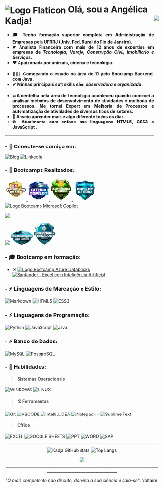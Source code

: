 <h1>
     <img align="center" alt="Logo Flaticon" width="36px" src="https://github.com/angelicakadja/angelicakadja/assets/156589643/b8cfbaa8-3265-4181-986c-5517962ed5af"></a>
    <span>Olá, sou a Angélica Kadja!</span>

  <picture>
  <img align="right" media="(prefers-color-scheme: dark)" height="400" src="https://github.com/angelicakadja/angelicakadja/assets/156589643/71272830-29b9-4f3a-9958-d0c2fc88a799">
</picture>

</h1>

<h4 align="justify">
  
- 🎓 Tenho formação superior completa em Administração de Empresas pela UFRRJ (Univ. Fed. Rural do Rio de Janeiro).
- ☛ Analista Financeira com mais de 12 anos de expertise em empresas de _Tecnologia, Varejo, Construção Civil, Imobiliário e Serviços_.
- ❤️ Apaixonada por animais, cinema e tecnologia. </h4>
</sub>

<h4 align="justify">

- 👩🏽‍💻 Começando o estudo na área de TI pelo Bootcamp Backend com Java.
- ✔ Minhas principais soft skills são: _observadora e organizada_. </h4>
  </sub>

<h4 align="justify">

- 💥A centelha pela área de tecnologia aconteceu quando comecei a analisar métodos de desenvolvimento de atividades e melhoria de processos. Me tornei Expert em Melhoria de Processos e automatização de atividades de diversos tipos de setores.
- 🧠 Anseio aprender mais e algo diferente todos os dias.
- 🌐 Atualmente com enfase nas linguagens HTML5, CSS3 e JavaScript . </h4>
  </sub>

---

<sub>
<h2 align="left"> - 🔗 Conecte-se comigo em: </h2>
</sub>

[![Blog](https://img.shields.io/badge/Blogger-FF5722?style=for-the-badge&logo=blogger&logoColor=white)](https://sintesenuaecrua.blogspot.com/)
[![LinkedIn](https://img.shields.io/badge/LinkedIn-0077B5?style=for-the-badge&logo=linkedin&logoColor=white)](http://www.linkedin.com/in/adm-angelicakadja)

<sub>
<h2 align="left"> - 🚀 Bootcamps Realizados: </h2>
</sub>

<a href="https://hermes.dio.me/certificates/D50WLGPK.pdf" onclick="window.open(this.href, '_blank'); return false;">
  <img src="./src/img/front-end.png" width="70" alt="Logo Bootcamp Front-End" target="_blank"/>
</a> <a href="https://hermes.dio.me/certificates/2GXOWDRU.pdf" target="_blank">
  <img src="./src/img/github.png" width="70" alt="Logo Bootcamp GitHub Copilot" target="_blank"/>
</a> <a href="https://hermes.dio.me/certificates/7RBBD6ZR.pdf" target="_blank">
  <img src="./src/img/ia-dados.png" width="70" alt="Logo Bootcamp IA Dados" target="_blank"/>
</a> <a href="https://hermes.dio.me/certificates/VCUHQUFT.pdf" target="_blank">
  <img src="./src/img/microsoft-copilot.png" width="80" alt="Logo Bootcamp Microsoft Copilot" target="_blank"/>
</a> <a href="https://hermes.dio.me/certificates/F0QN1LMW.pdf" target="_blank">
  <img src="https://github.com/user-attachments/assets/9d4f70aa-65d6-42e3-8489-3f3a7d4e5c95" width="75" alt="Logo Bootcamp Microsoft Copilot" target="_blank"/>
</a>


[<img src="https://github.com/user-attachments/assets/9d4f70aa-65d6-42e3-8489-3f3a7d4e5c95" width="70" target="_blank">]([https://hermes.dio.me/certificates/F0QN1LMW.pdf] "https://hermes.dio.me/certificates/F0QN1LMW.pdf")


[<img src="https://hermes.dio.me/tracks/a039b34c-7aa8-4a3d-b765-07c8c837f67a.png" width="70" target="_blank">]([https://web.dio.me/track/decola-tech-avanade-net-developer?tab=path] "https://app.santanderopenacademy.com/pt-BR/program/santander-coders-2024")
[<img src="./src/img/java-ia.png" width="70" target="_blank">](https://app.santanderopenacademy.com/pt-BR/program/santander-coders-2024)
[<img src="./src/img/python.png" width="70" target="_blank">](https://github.com/user-attachments/assets/6874578d-5b9e-4d70-9590-62259cdb7db4)

[//]: # "  criar espaço extra entre as imagens"

<sub>
<h2 align="left"> - 🎓 Bootcamp em formação: </h2>
</sub>

- [x] <a href="https://github.com/user-attachments/assets/f24da018-613e-4adb-b12f-9a4c3a09c56d" target="_blank">
                <img src="https://github.com/user-attachments/assets/f24da018-613e-4adb-b12f-9a4c3a09c56d" width="80" alt="Logo Bootcamp Azure Databricks" />
              </a> <a href="https://github.com/user-attachments/assets/17baab3e-8e44-4500-b61e-0c459e773fb8" target="_blank">
                <img src="https://github.com/user-attachments/assets/17baab3e-8e44-4500-b61e-0c459e773fb8" width="80" alt="Santander - Excel com Inteligência Artificial" />
              </a>
              
<sub>
<h2 align="left"> - ⚡ Linguagens de Marcação e Estilo: </h2>
</sub>

![Markdown](https://img.shields.io/badge/Markdown-000?style=for-the-badge&logo=markdown)
![HTML5](https://img.shields.io/badge/HTML5-E34F26?style=for-the-badge&logo=html5&logoColor=white)
![CSS3](https://img.shields.io/badge/CSS3-1572B6?style=for-the-badge&logo=css3&logoColor=white)

<sub>
<h2 align="left"> - ⚡ Linguagens de Programação: </h2>
</sub>

![Python](https://img.shields.io/badge/Python-3776AB?logo=python&logoColor=white&style=for-the-badge)
![JavaScript](https://img.shields.io/badge/JavaScript-F7DF1E?style=for-the-badge&logo=javascript&logoColor=black)
![Java](https://img.shields.io/badge/Java-ED8B00?style=for-the-badge&logo=Java&logoColor=white)

<sub>
<h2 align="left"> - ⚡ Banco de Dados: </h2>
</sub>

![MySQL](https://img.shields.io/badge/MySQL-06688F?style=for-the-badge&logo=mysql&logoColor=white)
![PostgreSQL](https://img.shields.io/badge/PostgreSQL-035?style=for-the-badge&logo=postgresql)

<sub>
<h2 align="left"> - 🚀 Habilidades: </h2>
</sub>

> #### Sistemas Operacionais

![WINDOWS](https://img.shields.io/badge/Windows-0078D6?style=for-the-badge&logo=windows&logoColor=white)
![LINUX](https://img.shields.io/badge/Linux-FCC624?style=for-the-badge&logo=linux&logoColor=black)

> #### 🛠️ Ferramentas

![Git](https://img.shields.io/badge/GIT-E44C30?style=for-the-badge&logo=git&logoColor=white)
![VSCODE](https://img.shields.io/badge/Visual_Studio_Code-0078D4?style=for-the-badge&logo=visual%20studio%20code&logoColor=white)
![IntelliJ_IDEA](https://img.shields.io/badge/IntelliJ_IDEA-000000.svg?style=for-the-badge&logo=intellij-idea&logoColor=white)
![Notepad++](https://img.shields.io/badge/Notepad++-90E59A.svg?style=for-the-badge&logo=notepad%2B%2B&logoColor=black)
![Sublime Text](https://img.shields.io/badge/sublime_text-%23575757.svg?&style=for-the-badge&logo=sublime-text&logoColor=important)

> #### Office

![EXCEL](https://img.shields.io/badge/Microsoft_Excel-217346?style=for-the-badge&logo=microsoft-excel&logoColor=white)
![GOOGLE SHEETS](https://img.shields.io/badge/Google%20Sheets-34A853?style=for-the-badge&logo=google-sheets&logoColor=white)
![PPT](https://img.shields.io/badge/Microsoft_PowerPoint-B7472A?style=for-the-badge&logo=microsoft-powerpoint&logoColor=white)
![WORD](https://img.shields.io/badge/Microsoft_Word-2B579A?style=for-the-badge&logo=microsoft-word&logoColor=white)
![SAP](https://img.shields.io/badge/SAP-0FAAFF?style=for-the-badge&logo=sap&logoColor=white)

---

<div align=center>
  
![Kadja GitHub stats](https://github-readme-stats.vercel.app/api?username=angelicakadja\&rank_icon=github&show_icons=true&theme=radical&border_color=2e4058) ![Top Langs](https://github-readme-stats.vercel.app/api/top-langs/?username=angelicakadja&layout=compact&theme=radical&border_color=2e4058)

</div>

<div align=center>
  
<img src="https://capsule-render.vercel.app/api?type=waving&color=gradient&height=130&width=200%&section=footer"/>

</div>

<div align=center>
__________________________________________________________________________________________________________________

</div>

<div align=center>
  
_"O mais competente não discute, domina a sua ciência e cala-se"_. Voltaire.

</div>
